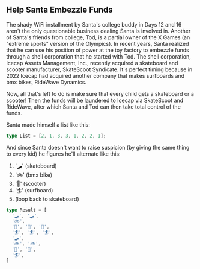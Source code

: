 ## Help Santa Embezzle Funds

The shady WiFi installment by Santa's college buddy in Days 12 and 16 aren't the only questionable business dealing Santa is involved in. Another of Santa's friends from college, Tod, is a partial owner of the X Games (an "extreme sports" version of the Olympics). In recent years, Santa realized that he can use his position of power at the toy factory to embezzle funds through a shell corporation that he started with Tod. The shell corporation, Icecap Assets Management, Inc., recently acquired a skateboard and scooter manufacturer, SkateScoot Syndicate. It's perfect timing because in 2022 Icecap had acquired another company that makes surfboards and bmx bikes, RideWave Dynamics.

Now, all that's left to do is make sure that every child gets a skateboard or a scooter! Then the funds will be laundered to Icecap via SkateScoot and RideWave, after which Santa and Tod can then take total control of the funds.

Santa made himself a list like this:

```ts
type List = [2, 1, 3, 3, 1, 2, 2, 1];
```

And since Santa doesn't want to raise suspicion (by giving the same thing to every kid) he figures he'll alternate like this:

1. '🛹' (skateboard)
2. '🚲' (bmx bike)
3. '🛴' (scooter)
4. '🏄' (surfboard)
5. (loop back to skateboard)

```ts
type Result = [
  '🛹', '🛹',
  '🚲',
  '🛴', '🛴', '🛴',
  '🏄', '🏄', '🏄',
  '🛹',
  '🚲', '🚲',
  '🛴', '🛴',
  '🏄',
]
```